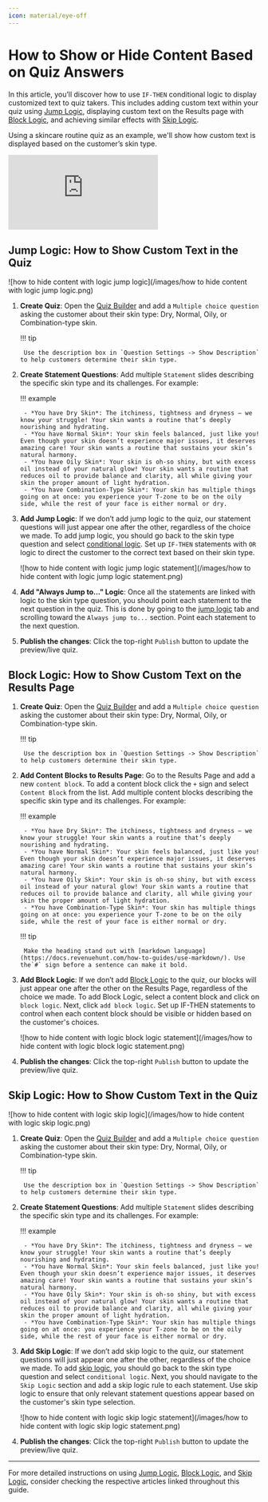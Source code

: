 ```yaml
---
icon: material/eye-off
---
```


# How to Show or Hide Content Based on Quiz Answers

In this article, you’ll discover how to use `IF-THEN` conditional logic to display customized text to quiz takers. This includes adding custom text within your quiz using [Jump Logic](https://docs.revenuehunt.com/how-to-guides/use-jump-logic/), displaying custom text on the Results page with [Block Logic](https://docs.revenuehunt.com/how-to-guides/use-block-logic/), and achieving similar effects with [Skip Logic](https://docs.revenuehunt.com/how-to-guides/use-skip-logic/).

Using a skincare routine quiz as an example, we'll show how custom text is displayed based on the customer’s skin type.

<div class="videoWrapper">
<iframe src="https://www.youtube.com/embed/mYejhkIPYTI" frameborder="0" allow="accelerometer; autoplay; clipboard-write; encrypted-media; gyroscope; picture-in-picture" allowfullscreen></iframe>
</div>

## Jump Logic: How to Show Custom Text in the Quiz

![how to hide content with logic jump logic](/images/how to hide content with logic jump logic.png)

1. **Create Quiz**: Open the [Quiz Builder](https://docs.revenuehunt.com/reference/quiz-builder/) and add a `Multiple choice question` asking the customer about their skin type: Dry, Normal, Oily, or Combination-type skin. 

    !!! tip

        Use the description box in `Question Settings -> Show Description` to help customers determine their skin type.

2. **Create Statement Questions**: Add multiple `Statement` slides describing the specific skin type and its challenges. For example:

    !!! example

        - *You have Dry Skin*: The itchiness, tightness and dryness – we know your struggle! Your skin wants a routine that’s deeply nourishing and hydrating.
        - *You have Normal Skin*: Your skin feels balanced, just like you! Even though your skin doesn’t experience major issues, it deserves amazing care! Your skin wants a routine that sustains your skin’s natural harmony.
        - *You have Oily Skin*: Your skin is oh-so shiny, but with excess oil instead of your natural glow! Your skin wants a routine that reduces oil to provide balance and clarity, all while giving your skin the proper amount of light hydration.
        - *You have Combination-Type Skin*: Your skin has multiple things going on at once: you experience your T-zone to be on the oily side, while the rest of your face is either normal or dry.

3. **Add Jump Logic**: If we don’t add jump logic to the quiz, our statement questions will just appear one after the other, regardless of the choice we made. To add jump logic, you should go back to the skin type question and select [conditional logic](https://docs.revenuehunt.com/reference/quiz-builder/#conditional-logic). Set up `IF-THEN` statements with `OR` logic to direct the customer to the correct text based on their skin type. 

    ![how to hide content with logic jump logic statement](/images/how to hide content with logic jump logic statement.png)

4. **Add "Always Jump to..." Logic**: Once all the statements are linked with logic to the skin type question, you should point each statement to the next question in the quiz. This is done by going to the [jump logic](https://docs.revenuehunt.com/how-to-guides/use-jump-logic/) tab and scrolling toward the `Always jump to...` section. Point each statement to the next question.

4. **Publish the changes**: Click the top-right `Publish` button to update the preview/live quiz.

## Block Logic: How to Show Custom Text on the Results Page

1. **Create Quiz**: Open the [Quiz Builder](https://docs.revenuehunt.com/reference/quiz-builder/) and add a `Multiple choice question` asking the customer about their skin type: Dry, Normal, Oily, or Combination-type skin. 

    !!! tip

        Use the description box in `Question Settings -> Show Description` to help customers determine their skin type.

2. **Add Content Blocks to Results Page**: Go to the Results Page and add a new `content block`. To add a content block click the `+` sign and select `Content Block` from the list. Add multiple content blocks describing the specific skin type and its challenges. For example:

    !!! example

        - *You have Dry Skin*: The itchiness, tightness and dryness – we know your struggle! Your skin wants a routine that’s deeply nourishing and hydrating.
        - *You have Normal Skin*: Your skin feels balanced, just like you! Even though your skin doesn’t experience major issues, it deserves amazing care! Your skin wants a routine that sustains your skin’s natural harmony.
        - *You have Oily Skin*: Your skin is oh-so shiny, but with excess oil instead of your natural glow! Your skin wants a routine that reduces oil to provide balance and clarity, all while giving your skin the proper amount of light hydration.
        - *You have Combination-Type Skin*: Your skin has multiple things going on at once: you experience your T-zone to be on the oily side, while the rest of your face is either normal or dry.
        

    !!! tip    
    
        Make the heading stand out with [markdown language](https://docs.revenuehunt.com/how-to-guides/use-markdown/). Use the`#` sign before a sentence can make it bold.

3. **Add Block Logic**: If we don’t add [Block Logic](https://docs.revenuehunt.com/how-to-guides/use-block-logic/) to the quiz, our blocks will just appear one after the other on the Results Page, regardless of the choice we made. To add Block Logic, select a content block and click on `block logic`. Next, click `add block logic`. Set up IF-THEN statements to control when each content block should be visible or hidden based on the customer's choices.

    ![how to hide content with logic block logic statement](/images/how to hide content with logic block logic statement.png)

4. **Publish the changes**: Click the top-right `Publish` button to update the preview/live quiz.

## Skip Logic: How to Show Custom Text in the Quiz

![how to hide content with logic skip logic](/images/how to hide content with logic skip logic.png)

1. **Create Quiz**: Open the [Quiz Builder](https://docs.revenuehunt.com/reference/quiz-builder/) and add a `Multiple choice question` asking the customer about their skin type: Dry, Normal, Oily, or Combination-type skin. 

    !!! tip

        Use the description box in `Question Settings -> Show Description` to help customers determine their skin type.

2. **Create Statement Questions**: Add multiple `Statement` slides describing the specific skin type and its challenges. For example:

    !!! example

        - *You have Dry Skin*: The itchiness, tightness and dryness – we know your struggle! Your skin wants a routine that’s deeply nourishing and hydrating.
        - *You have Normal Skin*: Your skin feels balanced, just like you! Even though your skin doesn’t experience major issues, it deserves amazing care! Your skin wants a routine that sustains your skin’s natural harmony.
        - *You have Oily Skin*: Your skin is oh-so shiny, but with excess oil instead of your natural glow! Your skin wants a routine that reduces oil to provide balance and clarity, all while giving your skin the proper amount of light hydration.
        - *You have Combination-Type Skin*: Your skin has multiple things going on at once: you experience your T-zone to be on the oily side, while the rest of your face is either normal or dry.


3. **Add Skip Logic**: If we don’t add skip logic to the quiz, our statement questions will just appear one after the other, regardless of the choice we made. To add [skip logic](https://docs.revenuehunt.com/how-to-guides/use-skip-logic/), you should go back to the skin type question and select `conditional logic`. Next, you should navigate to the `Skip Logic` section and add a skip logic rule to each statement. Use skip logic to ensure that only relevant statement questions appear based on the customer's skin type selection.

    ![how to hide content with logic skip logic statement](/images/how to hide content with logic skip logic statement.png)

4. **Publish the changes**: Click the top-right `Publish` button to update the preview/live quiz.

---
For more detailed instructions on using [Jump Logic](https://docs.revenuehunt.com/how-to-guides/use-jump-logic/), [Block Logic](https://docs.revenuehunt.com/how-to-guides/use-block-logic/), and [Skip Logic](https://docs.revenuehunt.com/how-to-guides/use-skip-logic/), consider checking the respective articles linked throughout this guide.
